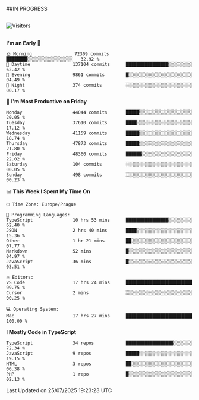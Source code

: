 ##IN PROGRESS
##
![Visitors](https://komarev.com/ghpvc/?username=petrbui&style=for-the-badge&label=Visitors+👀)



##
<!--
[![My GitHub stats](https://github-readme-stats.vercel.app/api?username=petrbui&theme=github_dark)](https://github.com/anuraghazra/github-readme-stats)

[![My wakatime stats](https://github-readme-stats.vercel.app/api/wakatime?username=petrbui&theme=github_dark)](https://github.com/anuraghazra/github-readme-stats)
-->
<!--START_SECTION:waka-->
**I'm an Early 🐤** 

```text
🌞 Morning                72309 commits       ████████░░░░░░░░░░░░░░░░░   32.92 % 
🌆 Daytime                137104 commits      ████████████████░░░░░░░░░   62.42 % 
🌃 Evening                9861 commits        █░░░░░░░░░░░░░░░░░░░░░░░░   04.49 % 
🌙 Night                  374 commits         ░░░░░░░░░░░░░░░░░░░░░░░░░   00.17 % 
```
📅 **I'm Most Productive on Friday** 

```text
Monday                   44044 commits       █████░░░░░░░░░░░░░░░░░░░░   20.05 % 
Tuesday                  37610 commits       ████░░░░░░░░░░░░░░░░░░░░░   17.12 % 
Wednesday                41159 commits       █████░░░░░░░░░░░░░░░░░░░░   18.74 % 
Thursday                 47873 commits       █████░░░░░░░░░░░░░░░░░░░░   21.80 % 
Friday                   48360 commits       ██████░░░░░░░░░░░░░░░░░░░   22.02 % 
Saturday                 104 commits         ░░░░░░░░░░░░░░░░░░░░░░░░░   00.05 % 
Sunday                   498 commits         ░░░░░░░░░░░░░░░░░░░░░░░░░   00.23 % 
```


📊 **This Week I Spent My Time On** 

```text
🕑︎ Time Zone: Europe/Prague

💬 Programming Languages: 
TypeScript               10 hrs 53 mins      ████████████████░░░░░░░░░   62.40 % 
JSON                     2 hrs 40 mins       ████░░░░░░░░░░░░░░░░░░░░░   15.36 % 
Other                    1 hr 21 mins        ██░░░░░░░░░░░░░░░░░░░░░░░   07.77 % 
Markdown                 52 mins             █░░░░░░░░░░░░░░░░░░░░░░░░   04.97 % 
JavaScript               36 mins             █░░░░░░░░░░░░░░░░░░░░░░░░   03.51 % 

🔥 Editors: 
VS Code                  17 hrs 24 mins      █████████████████████████   99.75 % 
Cursor                   2 mins              ░░░░░░░░░░░░░░░░░░░░░░░░░   00.25 % 

💻 Operating System: 
Mac                      17 hrs 27 mins      █████████████████████████   100.00 % 
```

**I Mostly Code in TypeScript** 

```text
TypeScript               34 repos            ██████████████████░░░░░░░   72.34 % 
JavaScript               9 repos             █████░░░░░░░░░░░░░░░░░░░░   19.15 % 
HTML                     3 repos             ██░░░░░░░░░░░░░░░░░░░░░░░   06.38 % 
PHP                      1 repo              █░░░░░░░░░░░░░░░░░░░░░░░░   02.13 % 
```




 Last Updated on 25/07/2025 19:23:23 UTC
<!--END_SECTION:waka-->
